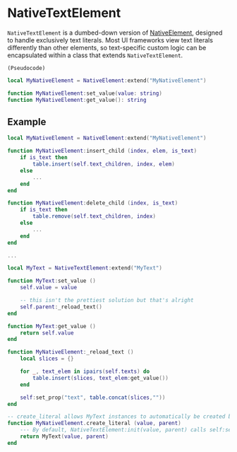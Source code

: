 
# NativeTextElement

`NativeTextElement` is a dumbed-down version of [NativeElement](NativeElement.md), designed to handle exclusively text literals. Most UI frameworks view text literals differently than other elements, so text-specific custom logic can be encapsulated within a class that extends `NativeTextElement`.

`(Pseudocode)`
```lua
local MyNativeElement = NativeElement:extend("MyNativeElement")

function MyNativeElement:set_value(value: string)
function MyNativeElement:get_value(): string
```

## Example

```lua
local MyNativeElement = NativeElement:extend("MyNativeElement")

function MyNativeElement:insert_child (index, elem, is_text)
    if is_text then
        table.insert(self.text_children, index, elem)
    else
        ...
    end 
end

function MyNativeElement:delete_child (index, is_text)
    if is_text then
        table.remove(self.text_children, index)
    else
        ...
    end 
end

...

local MyText = NativeTextElement:extend("MyText")

function MyText:set_value ()
    self.value = value

    -- this isn't the prettiest solution but that's alright
    self.parent:_reload_text()
end

function MyText:get_value ()
    return self.value
end

function MyNativeElement:_reload_text ()
    local slices = {}

    for _, text_elem in ipairs(self.texts) do
        table.insert(slices, text_elem:get_value())
    end

    self:set_prop("text", table.concat(slices,""))
end

-- create_literal allows MyText instances to automatically be created by MyNativeElement
function MyNativeElement.create_literal (value, parent)
    --- By default, NativeTextElement:init(value, parent) calls self:set_value(value) and sets self.parent to parent.
    return MyText(value, parent)
end
```